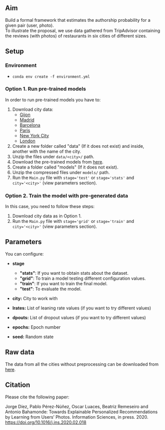 ## Aim

Build a formal framework that estimates the authorship probability for a given pair (user, photo).  
To illustrate the proposal, we use data gathered from TripAdvisor containing the reviews (with photos) of restaurants in six cities of different sizes.

## Setup

### Environment

* `conda env create -f environment.yml`


### Option 1. Run pre-trained models

In order to run pre-trained models you have to:
 1. Download city data: 
    * [Gijon](https://www.aic.uniovi.es/downloadables/ELVis/gijon.zip)
    * [Madrid](https://www.aic.uniovi.es/downloadables/ELVis/madrid.zip)
    * [Barcelona](https://www.aic.uniovi.es/downloadables/ELVis/barcelona.zip)
    * [Paris](https://www.aic.uniovi.es/downloadables/ELVis/paris.zip)
    * [New York City](https://www.aic.uniovi.es/downloadables/ELVis/newyorkcity.zip)
    * [London](https://www.aic.uniovi.es/downloadables/ELVis/london.zip)
 2. Create a new folder called "data" (If it does not exist) and inside, another with the name of the city.
 3. Unzip the files under `data/<city>/` path.
 4. Download the pre-trained models from [here](https://www.aic.uniovi.es/downloadables/ELVis/models.zip).
 5. Create a folder called "models" (If it does not exist).
 6. Unzip the compressed files under `models/` path.
 7. Run the `Main.py` file with `stage='test'` or `stage='stats'` and  `city='<city>'` (view parameters section). 

### Option 2. Train the model with pre-generated data

In this case, you need to follow these steps:
 1. Download city data as in Option 1.
 2. Run the `Main.py` file with `stage='grid'` or `stage='train'` and  `city='<city>'` (view parameters section). 

## Parameters

You can configure:

* **stage**
    * **"stats"**: If you want to obtain stats about the dataset.
    * **"grid"**: To train a model testing different configuration values.
    * **"train"**: If you want to train the final model.
    * **"test"**: To evaluate the model.

* **city:** City to work with
* **lrates:** List of leaning rate values (if you want to try different values)
* **dpouts:** List of dropout values (if you want to try different values)
* **epochs:** Epoch number
* **seed:** Random state

## Raw data
The data from all the cities without preprocessing can be downloaded from [here](https://zenodo.org/record/5644892).

## Citation

Please cite the following paper:

Jorge Díez, Pablo Pérez-Núñez, Oscar Luaces, Beatriz Remeseiro and Antonio Bahamonde: Towards Explainable Personalized Recommendations by Learning from Users’ Photos. Information Sciences, in press. 2020.
https://doi.org/10.1016/j.ins.2020.02.018